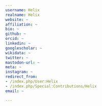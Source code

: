 ```yaml
---
username: Helix
realname: Helix
website: ~
affiliation: ~
bio: ~
github: ~
orcid: ~
linkedin: ~
googlescholar: ~
wikidata: ~
twitter: ~
mastodon-url: ~
meta: ~
instagram: ~
redirect_from:
- /index.php/User:Helix
- /index.php/Special:Contributions/Helix
email: ~

---
```

